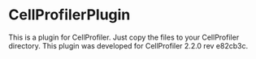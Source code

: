 # CellProfilerPlugin

This is a plugin for CellProfiler. Just copy the files to your CellProfiler directory.
This plugin was developed for CellProfiler 2.2.0 rev e82cb3c.
